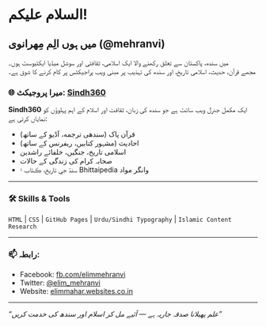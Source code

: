 # السلام علیکم!  
## میں ہوں الِم مِهرانوی (@mehranvi)

میں سندھ، پاکستان سے تعلق رکھنے والا ایک اسلامی، ثقافتی اور سوشل میڈیا ایکٹیوسٹ ہوں۔  
مجھے قرآن، حدیث، اسلامی تاریخ، اور سندھ کی تہذیب پر مبنی ویب پراجیکٹس پر کام کرنے کا شوق ہے۔

### 🌐 میرا پروجیکٹ: [Sindh360](https://mehranvi.github.io/Sindh360)
**Sindh360** ایک مکمل جنرل ویب سائٹ ہے جو سندھ کی زبان، ثقافت اور اسلام کے اہم پہلوؤں کو نمایاں کرتی ہے:

- قرآن پاک (سندھی ترجمه، آڈیو کے ساتھ)
- احادیث (مشہور کتابیں، ریفرنس کے ساتھ)
- اسلامی تاریخ، جنگیں، خلفائے راشدین
- صحابہ کرام کی زندگی کے حالات
- سنڌ جي تاريخ، ڪتاب ۽ Bhittaipedia وانگر مواد

---

### 🛠 Skills & Tools
`HTML` | `CSS` | `GitHub Pages` | `Urdu/Sindhi Typography` | `Islamic Content Research`

---

### 📫 رابطہ:
- Facebook: [fb.com/elimmehranvi](https://facebook.com/share/1BpD3pxQyn/)
- Twitter: [@elim_mehranvi](https://twitter.com/elim_mehranvi)
- Website: [elimmahar.websites.co.in](https://elimmahar.websites.co.in)

---

*“علم پھیلانا صدقہ جاریہ ہے — آئیے مل کر اسلام اور سندھ کی خدمت کریں”* 
